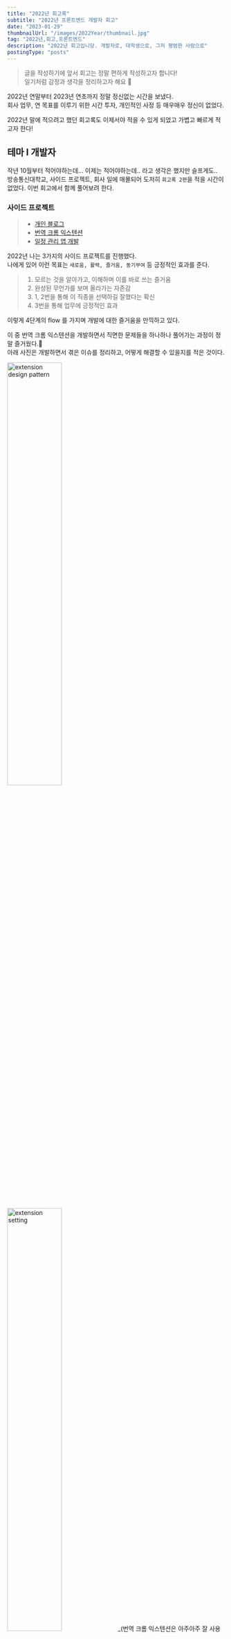 ```yaml
---
title: "2022년 회고록"
subtitle: "2022년 프론트엔드 개발자 회고"
date: "2023-01-29"
thumbnailUrl: "/images/2022Year/thumbnail.jpg"
tag: "2022년,회고,프론트엔드"
description: "2022년 회고입니당. 개발자로, 대학생으로, 그저 평범한 사람으로"
postingType: "posts"
---
```


> 글을 작성하기에 앞서 회고는 정말 편하게 작성하고자 합니다! <br />
> 일기처럼 감정과 생각을 정리하고자 해요 🤗 <br />

2022년 연말부터 2023년 연초까지 정말 정신없는 시간을 보냈다.<br />
회사 업무, 연 목표를 이루기 위한 시간 투자, 개인적인 사정 등 매우매우 정신이 없었다.

2022년 말에 적으려고 했던 회고록도 이제서야 적을 수 있게 되었고 가볍고 빠르게 적고자 한다!

## 테마 Ⅰ 개발자

작년 10월부터 적어야하는데... 이제는 적어야하는데.. 라고 생각은 했지만 슬프게도..<br />
방송통신대학교, 사이드 프로젝트, 회사 일에 매몰되어 도저히 `회고록 2편`을 적을 시간이 없었다.
이번 회고에서 함께 풀어보려 한다.

### 사이드 프로젝트

> - [개인 블로그](https://takhyun.dev/)
> - [번역 크롬 익스텐션](https://chrome.google.com/webstore/detail/closed-caption-korean/pjfhdffkbjfneojiamjnooaagomkimde?hl=ko)
> - [일정 관리 앱 개발](https://github.com/TakhyunKim/HabitTree)

2022년 나는 3가지의 사이드 프로젝트를 진행했다.<br />
나에게 있어 이런 목표는 `새로움, 활력, 즐거움, 동기부여` 등 긍정적인 효과를 준다.<br />

> 1. 모르는 것을 알아가고, 이해하며 이를 바로 쓰는 즐거움
> 2. 완성된 무언가를 보며 올라가는 자존감
> 3. 1, 2번을 통해 이 직종을 선택하길 잘했다는 확신
> 4. 3번을 통해 업무에 긍정적인 효과

이렇게 4단계의 flow 를 가지며 개발에 대한 즐거움을 만끽하고 있다.

이 중 번역 크롬 익스텐션을 개발하면서 직면한 문제들을 하나하나 풀어가는 과정이 정말 즐거웠다.🤗<br />
아래 사진은 개발하면서 겪은 이슈를 정리하고, 어떻게 해결할 수 있을지를 적은 것이다.

<img width="50%" alt="extension design pattern" src="/images/2022Year/extension-design-pattern.jpg" />
<img width="50%" alt="extension setting" src="/images/2022Year/extension-setting.jpg" />
_(번역 크롬 익스텐션은 아주아주 잘 사용하고 있다.)_

### 새로운 목표 1일 1커밋

시간이 날 때마다 사이드 프로젝트를 하고 공부하는 것을 어디에 기록하고 싶었고,<br />
나는 이를 `1일 1커밋`으로 풀어보자 했다.<br />

커밋을 남기는 시간은 `밤 11시 ~ 새벽 1시` 사이에 조금씩 조금씩 작업하고,<br />
커밋을 남기며 잔디 남기는 재미를 느끼고 있다.<br />
이는 앞으로도 할 수 있을 때까지 해볼 생각이다.<br />
_(나름 공부를 하는 원동력도 되고, 잔디를 보면 흐뭇함도 느낄 수 있다. 😁)_
<img width="50%" alt="commit everyday" src="/images/2022Year/commit.jpg" />

### 공부하는 방법

1년차 회고에도 말했던 내용이다. 스스로 다시 한번 더 상기시키기 위해 적어보려한다.<br />
빠르게 변화하고 무언가 나오는 프론트엔드 개발 생태계에서 적응하기란 쉽지 않았다. <br />
항상 무언가 쫓기듯 새로운게 나오면 공부를 헀고, 공부를 하지 않으면 마음이 불안했다.<br />

공부를 하더라도 막상 직접 사용하지 않으면 전혀 쓸모가 없었다.<br />
경험 없는 배움은 시간 투자 대비 남은게 많지 않았고, '나 이거 공부했어!' 라는 자기위로 정도였다.<br />
이 과정에서 `이게 어떤 문제를 풀고자 했고`, `어떻게 풀어냈는지` 등에 대한 공부는 없었다.

좋은 기회로 해당 기술을 쓸 일이 생기면? 이전에 했던 공부를 다시 하는 일이 발생했다.<br />
뭔가 잘못됨을 느끼고, 주변 사람들에게 도움을 요청하고 조언을 들었다.<br />
`API 가 뭐가 있고`, `얘는 어떤걸 하고..`에 집중하는 것이 아닌 `그 라이브러리의 방향성`<br />
`어떤 문제를 풀고, 어떻게 풀어내는지` 에 대한 내용을 이해하는 것에 집중했다.

물론 이 과정은 여전히 어렵다. 하지만 적어도 뭔가 문서를 그저 외우기만 했던 이전보단<br />
이해와 사용에 있어 긍정적인 효과를 얻고 있다.

어떠한 흐름을 가지고 이 분들이 이런 방법들을 제시해주고 계시는구나~ 라는 생각으로 이어지는 것만으로도<br />
이전보단 나은 방향으로 가고 있다 생각한다.

더하여 쏟아지는 여러 기술을 다 공부해야한다는 말도 안되는 압박감으로부터 조금은 해방이 되었다.<br />
(여전히 남아있다... 🥺)

## 테마 Ⅱ 대학생

### 방송통신대학교

최종 학력이 고졸인 나는, 정말 공부하는 것을 지독하게 싫어했다.<br />
모든 사람들이 그렇다고는 하지만 정말 하고 싶은 과목인 `수학`, `체육(이라 쓰고 축구)`만 열심히 했고<br />
관심이 없는 과목인 나머지는 소홀했다.

참 신기하게도 그 때와 달리 지금은 공부하는게 즐겁다.<br />
수업을 듣고 이해하는 과정이 즐거웠고, 이해하고 문제를 푸는 것에 재미를 가질 수 있었다.

물론 재밌다고 성적이 잘 나오진 않았다.<br />
아래는 나의 1학년 2학기 성적이다.
<img width="50%" alt="성적" src="/images/2022Year/grade-card.jpg" />

이번년도에는 모든 과목 B+ 이상 목표로 더욱 열심히 해볼 생각이다.<br />
이번에 2학년도 신청했다. 30살 졸업을 목표로 최선을 다할 것이다.

## 테마 Ⅲ 자취생

### 첫 자취

처음으로 자취를 하게 되었다. 설렘과 공포의 연속이였다..<br />
지금까지 지방 출장으로 한달 동안 지방 생활을 해본 경험은 있지만 차원이 달랐다.

나름 월세, 생활비, 저축비(ㅋㅋ...) 등등 짜임새 있게 살아볼거야! 라고 다짐했지만,<br />
단 2주만에 이 생각은 오만함이 가득한 생각이였다는 걸 알게 되었다.

분명 월세 생활비 도합해서 100 ~ 120 이면 될 것 같았는데, 옷도 사고 싶고<br />
게임기도 사고 싶은 내 욕구가 이 완벽한 계획을 조금씩 조금씩 망가뜨리고 있었다.

첫 달에는 결국 마이너스를 기록하여.. 비상금을 첫 달부터 사용하고 말았다.<br />
참 쉽지 않았다. 3달 동안은 `정말 어떻게 해야하지?` 라는 생각이 가득했다.

지출은 지출대로 문제고, 일을 하고 들어와서 설거지, 청소, 빨래, 거기에 공부까지<br />
매일매일이 정말 쉴틈없이 돌아갔다. 또 그 와중에 방송통신대학교, 스터디 등등<br />
이미 저질러버린 여러 일들까지.. 참 쉽지 않았다.

약 반년 정도 지나니, 조금씩 패턴이 생기기 시작했고 별 생각 없이 하나 둘 습관이 되며<br />
적응을 했고 덕분에 지금은 나름대로? 시간 분배, 생활비 등 빵꾸없이 잘 내고 있다.

(저축은 한번도 못했다는게 함정) + (예상치 못한 가스 비용 폭탄에 이번 달은 큰일이다.)
<img width="20%" alt="동공 지진" src="/images/2022Year/cat.gif" />

## 테마 Ⅳ 마무리

2022년 열심히 살기 위해, 성과를 내기 위해 노력했던 한 해였다.<br />
만족스럽지 못한 것도 있지만, 분명 만족할만한 성과를 낸 것들도 많았기에 뿌듯하다.

작년에 아쉽고 부족하다고 느꼈던 것들 올 한해 동안 보완하는 과정을 꼭 가져보려 한다. <br />
그 밖에도 목표한 것들을 꼭 이루고 싶다. 그리고 첫 삽을 뜨고 싶다.

모든 일들이 잘 풀리고, 계획대로!! 잘 진행되길 바라며 2022년 회고를 마친다.
